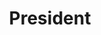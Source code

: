 ---
layout: post
weight: 100
name: Vasilii Triandafilidi
status: founder
title: President
img: /assets/images/members/vasiliy.png
email: siang [at] alumni.ubc.ca
biography: >
  Ngai To recently graduated from UBC with distinction in chemical engineering (minor in computer science).
linkedin: https://www.linkedin.com/in/c-siang-lim-98535048
---